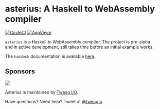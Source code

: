 # asterius: A Haskell to WebAssembly compiler

[![CircleCI](https://circleci.com/gh/tweag/asterius/tree/master.svg?style=shield)](https://circleci.com/gh/tweag/asterius/tree/master)
[![AppVeyor](https://ci.appveyor.com/api/projects/status/github/tweag/asterius?branch=master&svg=true)](https://ci.appveyor.com/project/TerrorJack/asterius?branch=master)

`asterius` is a Haskell to WebAssembly compiler. The project is pre-alpha and in active development, still takes time before an initial example works.

The `haddock` documentation is available [here](https://tweag.github.io/asterius/haddock).

## Sponsors

[<img src="https://www.tweag.io/img/tweag-med.png">](https://tweag.io)

Asterius is maintained by [Tweag I/O](https://tweag.io/).

Have questions? Need help? Tweet at [@tweagio](https://twitter.com/tweagio).
